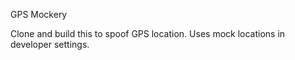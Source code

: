 GPS Mockery

Clone and build this to spoof GPS location. Uses mock locations in developer settings. 
